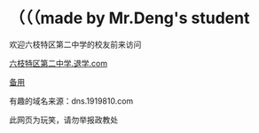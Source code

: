 # （（（made by Mr.Deng's student
欢迎六枝特区第二中学的校友前来访问

[六枝特区第二中学.退学.com](https://六枝特区第二中学.退学.com)

[备用](https://lgy07.github.io/liuzhi2zhong)

有趣的域名来源：dns.1919810.com

此网页为玩笑，请勿举报政教处
